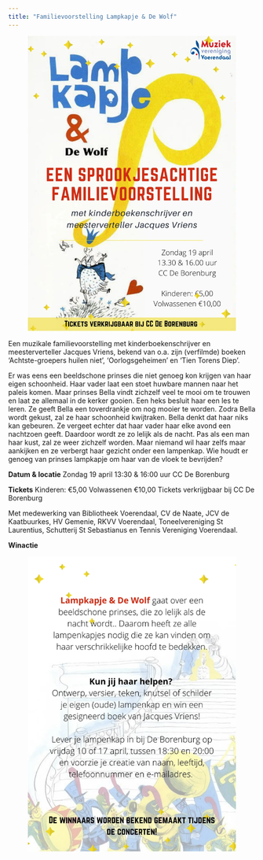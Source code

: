 ```yaml
---
title: "Familievoorstelling Lampkapje & De Wolf"
---
```

<figure>
	<img src="/assets/images/posts/1.webp">
</figure>

Een muzikale familievoorstelling met kinderboekenschrijver en meesterverteller Jacques Vriens, bekend van o.a. zijn (verfilmde) boeken ‘Achtste-groepers huilen niet’, ‘Oorlogsgeheimen’ en ‘Tien Torens Diep’.

Er was eens een beeldschone prinses die niet genoeg kon krijgen van haar eigen schoonheid. Haar vader laat een stoet huwbare mannen naar het paleis komen. Maar prinses Bella vindt zichzelf veel te mooi om te trouwen en laat ze allemaal in de kerker gooien. Een heks besluit haar een les te leren. Ze geeft Bella een toverdrankje om nog mooier te worden. Zodra Bella wordt gekust, zal ze haar schoonheid kwijtraken. Bella denkt dat haar niks kan gebeuren. Ze vergeet echter dat haar vader haar elke avond een nachtzoen geeft. Daardoor wordt ze zo lelijk als de nacht. Pas als een man haar kust, zal ze weer zichzelf worden. Maar niemand wil haar zelfs maar aankijken en ze verbergt haar gezicht onder een lampenkap. Wie houdt er genoeg van prinses lampkapje om haar van de vloek te bevrijden?

**Datum & locatie**
Zondag 19 april
13:30 & 16:00 uur
CC De Borenburg

**Tickets**
Kinderen: €5,00
Volwassenen €10,00
Tickets verkrijgbaar bij CC De Borenburg

Met medewerking van Bibliotheek Voerendaal, CV de Naate, JCV de Kaatbuurkes, HV Gemenie, RKVV Voerendaal, Toneelvereniging St Laurentius, Schutterij St Sebastianus en Tennis Vereniging Voerendaal.

**Winactie**
<figure>
	<img src="/assets/images/posts/2.webp">
</figure>